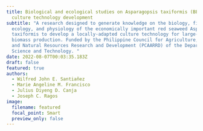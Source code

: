 ```yaml
---
title: Biological and ecological studies on Asparagopsis taxiformis (BEAT) for
  culture technology development
subtitle: "A research designed to generate knowledge on the biology, field
  ecology, and physiology of the economically important red seaweed Asparagosis
  taxiformis to develop a locally-adapted culture technology for large-scale
  biomass production. Funded by the Philippine Council for Agriculture, Aquatic,
  and Natural Resources Research and Development (PCAARRD) of the Department of
  Science and Technology. "
date: 2022-08-07T00:03:35.183Z
draft: false
featured: true
authors:
  - Wilfred John E. Santiañez
  - Marie Angeline M. Francisco
  - Julius Diyeng D. Canja
  - Joseph C. Ragos
image:
  filename: featured
  focal_point: Smart
  preview_only: false
---
```

